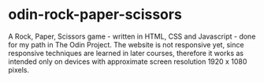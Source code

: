 # odin-rock-paper-scissors
A Rock, Paper, Scissors game - written in HTML, CSS and Javascript - done for my path in The Odin Project. The website is not responsive yet, since responsive 
techniques are learned in later courses, therefore it works as intended only on devices 
with approximate screen resolution 1920 x 1080 pixels. 
